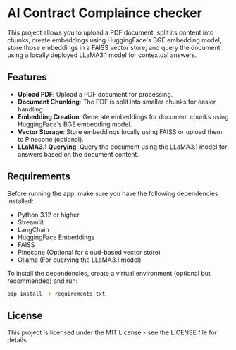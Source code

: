 # AI Contract Complaince checker

This project allows you to upload a PDF document, split its content into chunks, create embeddings using HuggingFace's BGE embedding model, store those embeddings in a FAISS vector store, and query the document using a locally deployed LLaMA3.1 model for contextual answers.

## Features

- **Upload PDF**: Upload a PDF document for processing.
- **Document Chunking**: The PDF is split into smaller chunks for easier handling.
- **Embedding Creation**: Generate embeddings for document chunks using HuggingFace's BGE embedding model.
- **Vector Storage**: Store embeddings locally using FAISS or upload them to Pinecone (optional).
- **LLaMA3.1 Querying**: Query the document using the LLaMA3.1 model for answers based on the document content.

## Requirements

Before running the app, make sure you have the following dependencies installed:

- Python 3.12 or higher
- Streamlit
- LangChain
- HuggingFace Embeddings
- FAISS
- Pinecone (Optional for cloud-based vector store)
- Ollama (For querying the LLaMA3.1 model)

To install the dependencies, create a virtual environment (optional but recommended) and run:

```bash
pip install -r requirements.txt


```
## License

This project is licensed under the MIT License - see the LICENSE file for details.

